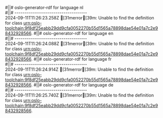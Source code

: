 #||# oslo-generator-rdf for language nl  
#||# -------------------------------------  
2024-09-11T11:26:23.258Z [31merror[39m: Unable to find the definition for class [urn:oslo-toolchain:9f8df25eabb29dd9cfa0052270b55d1565a78898dae54e01a7c2e98432928566](all-cultuurenjeugdinfrastructuur-voc.jsonld#L9083).
#||# oslo-generator-rdf for language en  
#||# -------------------------------------  
2024-09-11T11:26:24.088Z [31merror[39m: Unable to find the definition for class [urn:oslo-toolchain:9f8df25eabb29dd9cfa0052270b55d1565a78898dae54e01a7c2e98432928566](all-cultuurenjeugdinfrastructuur-voc.jsonld#L9083).
#||# oslo-generator-rdf for language fr  
#||# -------------------------------------  
2024-09-11T11:26:24.914Z [31merror[39m: Unable to find the definition for class [urn:oslo-toolchain:9f8df25eabb29dd9cfa0052270b55d1565a78898dae54e01a7c2e98432928566](all-cultuurenjeugdinfrastructuur-voc.jsonld#L9083).
#||# oslo-generator-rdf for language de  
#||# -------------------------------------  
2024-09-11T11:26:25.740Z [31merror[39m: Unable to find the definition for class [urn:oslo-toolchain:9f8df25eabb29dd9cfa0052270b55d1565a78898dae54e01a7c2e98432928566](all-cultuurenjeugdinfrastructuur-voc.jsonld#L9083).
